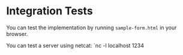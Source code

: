 # Integration Tests

You can test the implementation by running `sample-form.html` in your browser.

You can test a server using netcat: `nc -l localhost 1234